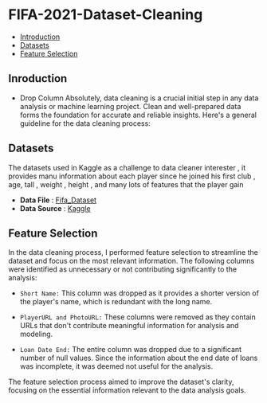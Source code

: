 # FIFA-2021-Dataset-Cleaning
- [Introduction](#Introduction)
- [Datasets](#Datasets)
- [Feature Selection](#Feature_Selection)






## Inroduction
- Drop Column
Absolutely, data cleaning is a crucial initial step in any data analysis or machine learning project. Clean and well-prepared data forms the foundation for accurate and reliable insights. Here's a general guideline for the data cleaning process:


## Datasets 
The datasets used in Kaggle as a challenge to data cleaner interester , it provides manu information about each player since he joined his first club , age, tall , weight , height , and many lots of features that the player gain
- **Data File** : [Fifa_Dataset](https://github.com/AbdallahOdeh2/FIFA-2021-Dataset-Cleaning/blob/c1d79745ee7f6eb875d748ca873aa34dfd384f36/fifa21%20raw%20data%20v2.csv)
- **Data Source** : [Kaggle](https://www.kaggle.com/datasets/yagunnersya/fifa-21-messy-raw-dataset-for-cleaning-exploring/data?select=fifa21+raw+data+v2.csv)


## Feature Selection

In the data cleaning process, I performed feature selection to streamline the dataset and focus on the most relevant information. The following columns were identified as unnecessary or not contributing significantly to the analysis:

- `Short Name:` This column was dropped as it provides a shorter version of the player's name, which is redundant with the long name.

- `PlayerURL and PhotoURL:` These columns were removed as they contain URLs that don't contribute meaningful information for analysis and modeling.

- `Loan Date End:` The entire column was dropped due to a significant number of null values. Since the information about the end date of loans was incomplete, it was deemed not useful for the analysis.

The feature selection process aimed to improve the dataset's clarity, focusing on the essential information relevant to the data analysis goals.
